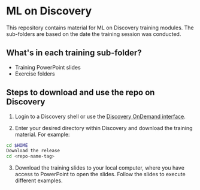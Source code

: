 # ML on Discovery
This repository contains material for ML on Discovery
training modules. The sub-folders are based on the date the
training session was conducted.

## What's in each training sub-folder?
* Training PowerPoint slides
* Exercise folders

## Steps to download and use the repo on Discovery
1. Login to a Discovery shell or use the [Discovery OnDemand interface](https://rc-docs.northeastern.edu/en/latest/first_steps/connect_ood.html).

2. Enter your desired directory within Discovery and download the training material. For example:
```bash
cd $HOME
Download the release
cd <repo-name-tag>
```
3. Download the training slides to your local computer, where you have access to PowerPoint to open the slides. Follow the slides to execute different examples.
